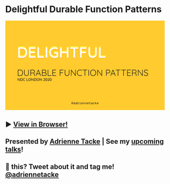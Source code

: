 # Delightful Durable Function Patterns

![Cover slide](./assets/cover.png)
## ▶ [View in Browser!](https://adriennetacke.github.io/delightful-durable-function-patterns/)

## Presented by [Adrienne Tacke](https://blog.adrienne.io/speaking) | See my [upcoming talks](https://blog.adrienne.io/speaking)!

## 💛 this? Tweet about it and tag me! [@adriennetacke](https://www.twitter.com/AdrienneTacke)


